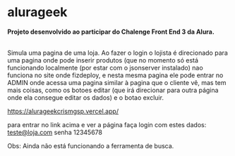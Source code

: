 # alurageek <br>

<p><strong>Projeto desenvolvido ao participar do Chalenge Front End 3 da Alura. </strong></p> <br> 
Simula uma pagina de uma loja. Ao fazer o login o lojista é direcionado para uma pagina onde pode inserir produtos (que no momento
só está funcionando localmente (por estar com o jsonserver instalado) nao funciona no site onde fizdeploy, e nesta mesma pagina ele pode entrar no ADMIN onde acessa uma pagina similar à pagina que o cliente vê,  mas tem mais coisas, como os botoes editar (que irá direcionar para outra página onde ela consegue editar os dados) e o botao excluir. <br>

https://alurageekcrismgsp.vercel.app/ <br>


para entrar no link acima e ver a página faça login com estes dados:   teste@loja.com    senha  12345678 <br>

Obs: Ainda não está funcionando a ferramenta de busca. 


